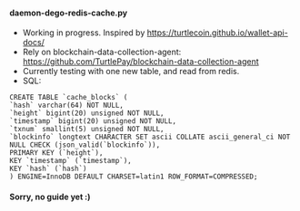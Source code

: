 #### daemon-dego-redis-cache.py
* Working in progress. Inspired by https://turtlecoin.github.io/wallet-api-docs/
* Rely on blockchain-data-collection-agent: https://github.com/TurtlePay/blockchain-data-collection-agent
* Currently testing with one new table, and read from redis.
* SQL:
```
CREATE TABLE `cache_blocks` (
`hash` varchar(64) NOT NULL,
`height` bigint(20) unsigned NOT NULL,
`timestamp` bigint(20) unsigned NOT NULL,
`txnum` smallint(5) unsigned NOT NULL,
`blockinfo` longtext CHARACTER SET ascii COLLATE ascii_general_ci NOT NULL CHECK (json_valid(`blockinfo`)),
PRIMARY KEY (`height`),
KEY `timestamp` (`timestamp`),
KEY `hash` (`hash`)
) ENGINE=InnoDB DEFAULT CHARSET=latin1 ROW_FORMAT=COMPRESSED;

```
#### Sorry, no guide yet :)
